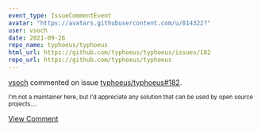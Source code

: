 ```yaml
---
event_type: IssueCommentEvent
avatar: "https://avatars.githubusercontent.com/u/814322?"
user: vsoch
date: 2021-09-26
repo_name: typhoeus/typhoeus
html_url: https://github.com/typhoeus/typhoeus/issues/182
repo_url: https://github.com/typhoeus/typhoeus
---
```


<a href='https://github.com/vsoch' target='_blank'>vsoch</a> commented on issue <a href='https://github.com/typhoeus/typhoeus/issues/182' target='_blank'>typhoeus/typhoeus#182</a>.

<small>I'm not a maintainer here, but I'd appreciate any solution that can be used by open source projects....</small>

<a href='https://github.com/typhoeus/typhoeus/issues/182' target='_blank'>View Comment</a>